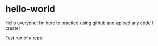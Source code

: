 # hello-world

Hello everyone!
Im here to practice using github and upload any code I create!

Test run of a repo
